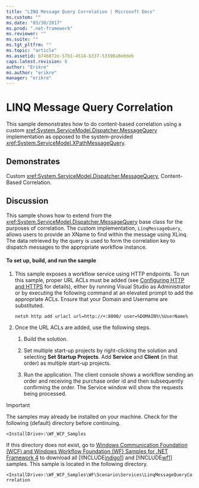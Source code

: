 ```yaml
---
title: "LINQ Message Query Correlation | Microsoft Docs"
ms.custom: ""
ms.date: "03/30/2017"
ms.prod: ".net-framework"
ms.reviewer: ""
ms.suite: ""
ms.tgt_pltfrm: ""
ms.topic: "article"
ms.assetid: b746872e-57b1-4514-b337-53398a0e0deb
caps.latest.revision: 6
author: "Erikre"
ms.author: "erikre"
manager: "erikre"
---
```

# LINQ Message Query Correlation
This sample demonstrates how to do content-based correlation using a custom <xref:System.ServiceModel.Dispatcher.MessageQuery> implementation as opposed to the system-provided <xref:System.ServiceModel.XPathMessageQuery>.  
  
## Demonstrates  
 Custom <xref:System.ServiceModel.Dispatcher.MessageQuery>, Content-Based Correlation.  
  
## Discussion  
 This sample shows how to extend from the <xref:System.ServiceModel.Dispatcher.MessageQuery> base class for the purposes of correlation. The custom implementation, `LinqMessageQuery`, allows users to provide an XName to find within the message using XLinq. The data retrieved by the query is used to form the correlation key to dispatch messages to the appropriate workflow instance.  
  
#### To set up, build, and run the sample  
  
1.  This sample exposes a workflow service using HTTP endpoints. To run this sample, proper URL ACLs must be added (see [Configuring HTTP and HTTPS](http://go.microsoft.com/fwlink/?LinkId=70353) for details), either by running Visual Studio as Administrator or by executing the following command at an elevated prompt to add the appropriate ACLs. Ensure that your Domain and Username are substituted.  
  
    ```  
    netsh http add urlacl url=http://+:8000/ user=%DOMAIN%\%UserName%  
    ```  
  
2.  Once the URL ACLs are added, use the following steps.  
  
    1.  Build the solution.  
  
    2.  Set multiple start-up projects by right-clicking the solution and selecting **Set Startup Projects**. Add **Service** and **Client** (in that order) as multiple start-up projects.  
  
    3.  Run the application. The client console shows a workflow  sending an order and receiving the purchase order id and then subsequently confirming the order. The Service window will show the requests being processed.  
  
> [!IMPORTANT]
>  The samples may already be installed on your machine. Check for the following (default) directory before continuing.  
>   
>  `<InstallDrive>:\WF_WCF_Samples`  
>   
>  If this directory does not exist, go to [Windows Communication Foundation (WCF) and Windows Workflow Foundation (WF) Samples for .NET Framework 4](http://go.microsoft.com/fwlink/?LinkId=150780) to download all [!INCLUDE[indigo1](../../../../includes/indigo1-md.md)] and [!INCLUDE[wf1](../../../../includes/wf1-md.md)] samples. This sample is located in the following directory.  
>   
>  `<InstallDrive>:\WF_WCF_Samples\WF\Scenario\Services\LinqMessageQueryCorrelation`